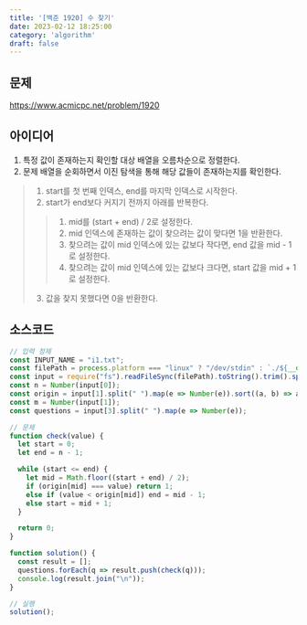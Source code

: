 ```yaml
---
title: '[백준 1920] 수 찾기'
date: 2023-02-12 18:25:00
category: 'algorithm'
draft: false
---
```


## 문제
https://www.acmicpc.net/problem/1920

## 아이디어
1. 특정 값이 존재하는지 확인할 대상 배열을 오름차순으로 정렬한다.
2. 문제 배열을 순회하면서 이진 탐색을 통해 해당 값들이 존재하는지를 확인한다.
> 1. start를 첫 번째 인덱스, end를 마지막 인덱스로 시작한다.
> 2. start가 end보다 커지기 전까지 아래를 반복한다.
> > 1. mid를 (start + end) / 2로 설정한다.
> > 2. mid 인덱스에 존재하는 값이 찾으려는 값이 맞다면 1을 반환한다.
> > 3. 찾으려는 값이 mid 인덱스에 있는 값보다 작다면, end 값을 mid - 1로 설정한다.
> > 4. 찾으려는 값이 mid 인덱스에 있는 값보다 크다면, start 값을 mid + 1로 설정한다.
> 3. 값을 찾지 못했다면 0을 반환한다.

## 소스코드
```js
// 입력 정제
const INPUT_NAME = "i1.txt";
const filePath = process.platform === "linux" ? "/dev/stdin" : `./${__dirname.split('\\').pop()}/${INPUT_NAME}`;
const input = require("fs").readFileSync(filePath).toString().trim().split("\n").map(item => item.trim());
const n = Number(input[0]);
const origin = input[1].split(" ").map(e => Number(e)).sort((a, b) => a - b);
const m = Number(input[1]);
const questions = input[3].split(" ").map(e => Number(e));

// 문제
function check(value) {
  let start = 0;
  let end = n - 1;

  while (start <= end) {
    let mid = Math.floor((start + end) / 2);
    if (origin[mid] === value) return 1;
    else if (value < origin[mid]) end = mid - 1;
    else start = mid + 1;
  }

  return 0;
}

function solution() {
  const result = [];
  questions.forEach(q => result.push(check(q)));
  console.log(result.join("\n"));
}

// 실행
solution();
```
